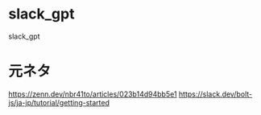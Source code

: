 # slack_gpt
slack_gpt

# 元ネタ
https://zenn.dev/nbr41to/articles/023b14d94bb5e1
https://slack.dev/bolt-js/ja-jp/tutorial/getting-started
